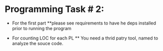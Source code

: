 # Programming Task \# 2:
* For the first part
**please see requirements to have he deps installed prior to running the program

* For counting LOC for each PL
** You need a thrid patry tool, named <a herf="https://github.com/AlDanial/cloc" alt="Cloc"> </a> to analyze the souce code.
